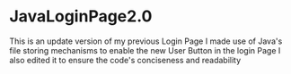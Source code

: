 # JavaLoginPage2.0
This is an update version of my previous Login Page
I made use of Java's file storing mechanisms to enable the new User Button in the login Page
I also edited it to ensure the code's conciseness and readability

